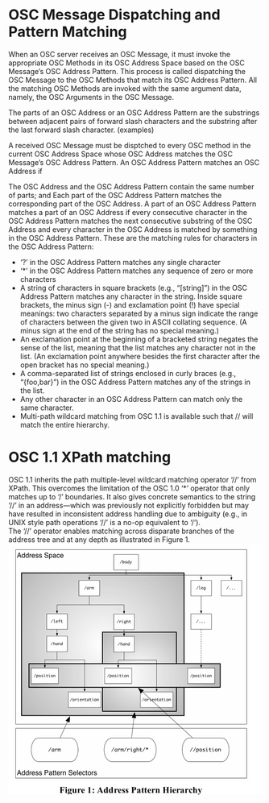 OSC Message Dispatching and Pattern Matching
=====================

When an OSC server receives an OSC Message, it must invoke the appropriate OSC Methods in its OSC Address Space based on the OSC Message’s OSC Address Pattern. This process is called dispatching the OSC Message to the OSC Methods that match its OSC Address Pattern. All the matching OSC Methods are invoked with the same argument data, namely, the OSC Arguments in the OSC Message.

The parts of an OSC Address or an OSC Address Pattern are the substrings between adjacent pairs of forward slash characters and the substring after the last forward slash character. (examples)

A received OSC Message must be disptched to every OSC method in the current OSC Address Space whose OSC Address matches the OSC Message’s OSC Address Pattern. An OSC Address Pattern matches an OSC Address if

The OSC Address and the OSC Address Pattern contain the same number of parts; and
Each part of the OSC Address Pattern matches the corresponding part of the OSC Address.
A part of an OSC Address Pattern matches a part of an OSC Address if every consecutive character in the OSC Address Pattern matches the next consecutive substring of the OSC Address and every character in the OSC Address is matched by something in the OSC Address Pattern. These are the matching rules for characters in the OSC Address Pattern:

* ‘?’ in the OSC Address Pattern matches any single character
* ‘*’ in the OSC Address Pattern matches any sequence of zero or more characters
* A string of characters in square brackets (e.g., “[string]”) in the OSC Address Pattern matches any character in the string. Inside square brackets, the minus sign (-) and exclamation point (!) have special meanings:
two characters separated by a minus sign indicate the range of characters between the given two in ASCII collating sequence. (A minus sign at the end of the string has no special meaning.)
* An exclamation point at the beginning of a bracketed string negates the sense of the list, meaning that the list matches any character not in the list. (An exclamation point anywhere besides the first character after the open bracket has no special meaning.)
* A comma-separated list of strings enclosed in curly braces (e.g., “{foo,bar}”) in the OSC Address Pattern matches any of the strings in the list.
* Any other character in an OSC Address Pattern can match only the same character.
* Multi-path wildcard matching from OSC 1.1 is available such that // will match the entire hierarchy.

OSC 1.1 XPath matching
======================
OSC 1.1 inherits the path multiple-level wildcard
matching operator ‘//’ from XPath. This overcomes 
the limitation of the OSC 1.0 ‘*’ operator that only 
matches up to ‘/’ boundaries. It also gives concrete 
semantics to the string ‘//’ in an address—which was 
previously not explicitly forbidden but may have resulted 
in inconsistent address handling due to ambiguity (e.g., in 
UNIX style path operations ‘//’ is a no-op equivalent to 
‘/’).  
The ‘//’ operator enables matching across disparate 
branches of the address tree and at any depth as illustrated 
in Figure 1. 
![XPath Matching](assets/xpath.png)

